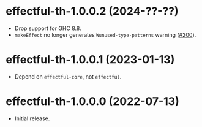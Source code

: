 # effectful-th-1.0.0.2 (2024-??-??)
* Drop support for GHC 8.8.
* `makeEffect` no longer generates `Wunused-type-patterns` warning ([#200](https://github.com/haskell-effectful/effectful/pull/200)).

# effectful-th-1.0.0.1 (2023-01-13)
* Depend on `effectful-core`, not `effectful`.

# effectful-th-1.0.0.0 (2022-07-13)
* Initial release.
